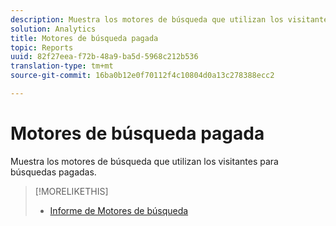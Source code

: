 ```yaml
---
description: Muestra los motores de búsqueda que utilizan los visitantes para búsquedas pagadas.
solution: Analytics
title: Motores de búsqueda pagada
topic: Reports
uuid: 82f27eea-f72b-48a9-ba5d-5968c212b536
translation-type: tm+mt
source-git-commit: 16ba0b12e0f70112f4c10804d0a13c278388ecc2

---
```



# Motores de búsqueda pagada

Muestra los motores de búsqueda que utilizan los visitantes para búsquedas pagadas.

>[!MORELIKETHIS]
>
>* [Informe de Motores de búsqueda](/help/components/c-variables/dimensionslist/reports-search-engines.md)


